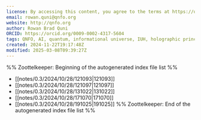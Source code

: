 ```yaml
---
license: By accessing this content, you agree to the terms at https://qnfo.org/LICENSE
email: rowan.quni@qnfo.org
website: http://qnfo.org
author: Rowan Brad Quni
ORCID: https://orcid.org/0009-0002-4317-5604
tags: QNFO, AI, quantum, informational universe, IUH, holographic principle
created: 2024-11-22T19:17:48Z
modified: 2025-03-08T09:39:27Z
---
```


%% Zoottelkeeper: Beginning of the autogenerated index file list %%
-  [[notes/0.3/2024/10/28/121093|121093]]
-  [[notes/0.3/2024/10/28/121097|121097]]
-  [[notes/0.3/2024/10/28/131022|131022]]
-  [[notes/0.3/2024/10/28/171070|171070]]
-  [[notes/0.3/2024/10/28/191025|191025]]
%% Zoottelkeeper: End of the autogenerated index file list %%
